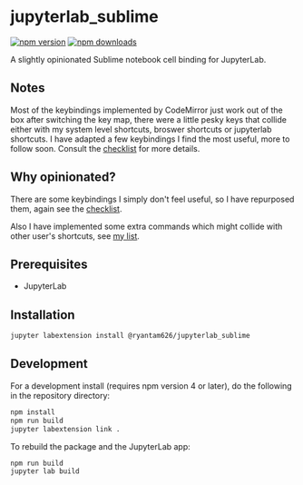 # jupyterlab_sublime

[![npm version](https://badge.fury.io/js/%40ryantam626%2Fjupyterlab_sublime.svg)](https://badge.fury.io/js/%40ryantam626%2Fjupyterlab_sublime)
[![npm downloads](https://img.shields.io/npm/dw/%40ryantam626%2Fjupyterlab_sublime.svg)](https://badge.fury.io/js/%40ryantam626%2Fjupyterlab_sublime)

A slightly opinionated Sublime notebook cell binding for JupyterLab.

## Notes

Most of the keybindings implemented by CodeMirror just work out of the box after switching the key map, there were a little pesky keys that collide either with my system level shortcuts, broswer shortcuts or jupyterlab shortcuts. I have adapted a few keybindings I find the most useful, more to follow soon. Consult the [checklist](sublimeKeyChecklist.md) for more details.

## Why opinionated?

There are some keybindings I simply don't feel useful, so I have repurposed them, again see the [checklist](https://github.com/ryantam626/jupyterlab_sublime/blob/master/sublimeKeyChecklist.md).

Also I have implemented some extra commands which might collide with other user's shortcuts, see [my list](https://github.com/ryantam626/jupyterlab_sublime/blob/master/myKeys.md).

## Prerequisites

* JupyterLab

## Installation

```bash
jupyter labextension install @ryantam626/jupyterlab_sublime
```

## Development

For a development install (requires npm version 4 or later), do the following in the repository directory:

```bash
npm install
npm run build
jupyter labextension link .
```

To rebuild the package and the JupyterLab app:

```bash
npm run build
jupyter lab build
```

